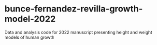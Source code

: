 # bunce-fernandez-revilla-growth-model-2022
Data and analysis code for 2022 manuscript presenting height and weight models of human growth

